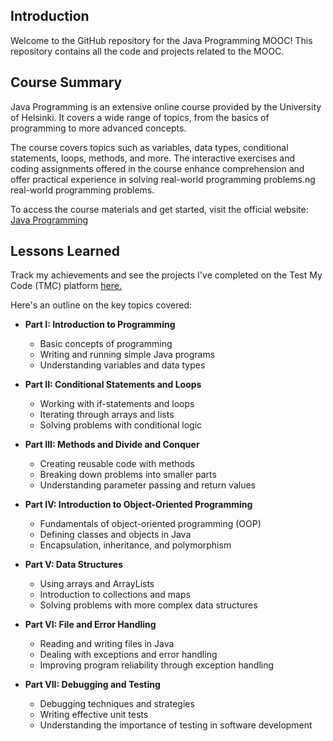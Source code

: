 ## Introduction

Welcome to the GitHub repository for the Java Programming MOOC! This repository contains all the code and projects related to the MOOC.

## Course Summary

Java Programming is an extensive online course provided by the University of Helsinki. It covers a wide range of topics, from the basics of programming to more advanced concepts.

The course covers topics such as variables, data types, conditional statements, loops, methods, and more. The interactive exercises and coding assignments offered in the course enhance comprehension and offer practical experience in solving real-world programming problems.ng real-world programming problems.

To access the course materials and get started, visit the official website: [Java Programming](https://java-programming.mooc.fi/)

## Lessons Learned

Track my achievements and see the projects I've completed on the Test My Code (TMC) platform [here.](https://tmc.mooc.fi/participants/1346675)


Here's an outline on the key topics covered:


* __Part I: Introduction to Programming__
	* Basic concepts of programming
	* Writing and running simple Java programs
	* Understanding variables and data types

* __Part II: Conditional Statements and Loops__
	* Working with if-statements and loops
	* Iterating through arrays and lists
	* Solving problems with conditional logic
	
* __Part III: Methods and Divide and Conquer__
	* Creating reusable code with methods
	* Breaking down problems into smaller parts
	* Understanding parameter passing and return values
	
* __Part IV: Introduction to Object-Oriented Programming__
	* Fundamentals of object-oriented programming (OOP)
	* Defining classes and objects in Java
	* Encapsulation, inheritance, and polymorphism
	
* __Part V: Data Structures__
	* Using arrays and ArrayLists
	* Introduction to collections and maps
	* Solving problems with more complex data structures
	
* __Part VI: File and Error Handling__
	* Reading and writing files in Java
	* Dealing with exceptions and error handling
	* Improving program reliability through exception handling
	
* __Part VII: Debugging and Testing__
	* Debugging techniques and strategies
	* Writing effective unit tests
	* Understanding the importance of testing in software development

